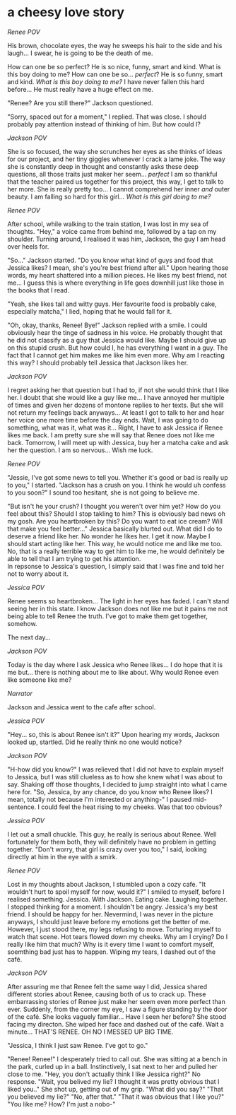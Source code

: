 # a cheesy love story 

*Renee POV* 

  His brown, chocolate eyes, the way he sweeps his hair to the side and his laugh... 
I swear, he is going to be the death of me. 

How can one be so perfect? 
He is so nice, funny, smart and kind. 
What is this boy doing to me? 
How can one be so... *perfect*? 
He is so funny, smart and kind. 
*What is this boy doing to me?* 
I have never fallen this hard before... 
He must really have a huge effect on me.

  "Renee? Are you still there?" Jackson questioned.

  "Sorry, spaced out for a moment," I replied. 
That was close. 
I should probably pay attention instead of thinking of him. 
But how could I?
 

*Jackson POV* 

  She is so focused, the way she scrunches her eyes as she thinks of ideas for our project, and her tiny giggles whenever I crack a lame joke. 
The way she is constantly deep in thought and constantly asks these deep questions,
all those traits just maker her seem... *perfect* 
I am so thankful that the teacher paired us together for this project, this way, I get to talk to her more. 
She is really pretty too... 
I cannot comprehend her inner *and* outer beauty. 
I am falling so hard for this girl... 
*What is this girl doing to me?* 

*Renee POV* 

  After school, while walking to the train station, I was lost in my sea of thoughts. 
"Hey," a voice came from behind me, followed by a tap on my shoulder. 
Turning around, I realised it was him, Jackson, the guy I am head over heels for. 

  "So..." Jackson started. "Do you know what kind of guys and food that Jessica likes? I mean, she's you're best friend after all." 
Upon hearing those words, my heart shattered into a million pieces. 
He likes my best friend, not me... 
I guess this is where everything in life goes downhill just like those in the books that I read.

  "Yeah, she likes tall and witty guys. Her favourite food is probably cake, especially matcha," I lied, hoping that he would fall for it. 

  "Oh, okay, thanks, Renee! Bye!" Jackson replied with a smile. 
I could obviously hear the tinge of sadness in his voice. 
He probably thought that he did not classify as a guy that Jessica would like. 
Maybe I should give up on this stupid crush. 
But how could I, he has everything I want in a guy. 
The fact that I cannot get him makes me like him even more. 
Why am I reacting this way? 
I should probably tell Jessica that Jackson likes her. 

*Jackson POV* 

  I regret asking her that question but I had to, if not she would think that I like her. 
I doubt that she would like a guy like me... 
I have annoyed her multiple of times and given her dozens of montone replies to her texts. 
But she will not return my feelings back anyways... 
At least I got to talk to her and hear her voice one more time before the day ends.
Wait, I was going to do something, what was it, what was it... 
Right, I have to ask Jessica if Renee likes me back. 
I am pretty sure she will say that Renee does not like me back. 
Tomorrow, I will meet up with Jessica, buy her a matcha cake and ask her the question. 
I am so nervous... Wish me luck. 

*Renee POV* 

  "Jessie, I've got some news to tell you. Whether it's good or bad is really up to you," I started. 
"Jackson has a crush on you. I think he would uh confess to you soon?" 
I sound too hesitant, she is not going to believe me. 

"But isn't he your crush? 
I thought you weren't over him yet? 
How do you feel about this? 
Should I stop takling to him? 
This is obviously bad news oh my gosh. 
Are you heartbroken by this?
Do you want to eat ice cream? 
Will that make you feel better..." Jessica basically blurted out. 
What did I do to deserve a friend like her. 
No wonder he likes her. 
I get it now. 
Maybe I should start acting like her. 
This way, he would notice me and like me too. 
No, that is a really terrible way to get him to like me, he would definitely be able to tell that I am trying to get his attention.  
In repsonse to Jessica's question, I simply said that I was fine and told her not to worry about it. 

*Jessica POV*

Renee seems so heartbroken... 
The light in her eyes has faded. I can't stand seeing her in this state.
I know Jackson does not like me but it pains me not being able to tell Renee the truth. 
I've got to make them get together, somehow.

The next day...

*Jackson POV* 

Today is the day where I ask Jessica who Renee likes... 
I do hope that it is me but... there is nothing about me to like about. Why would Renee even like someone like me?

*Narrator* 

Jackson and Jessica went to the cafe after school. 

*Jessica POV*

"Hey... so, this is about Renee isn't it?"
Upon hearing my words, Jackson looked up, startled. Did he really think no one would notice?

*Jackson POV*

"H-how did you know?"
I was relieved that I did not have to explain myself to Jessica, but I was still clueless as to how she knew what I was about to say. 
Shaking off those thoughts, I decided to jump straight into what I came here for.
"So, Jessica, by any chance, do you know who Renee likes? I mean, totally not because I'm interested or anything-" 
I paused mid-sentence.
I could feel the heat rising to my cheeks. 
Was that too obvious?

*Jessica POV*

I let out a small chuckle. 
This guy, he really is serious about Renee. 
Well fortunately for them both, they will definitely have no problem in getting together. 
"Don't worry, that girl is crazy over you too," I said, looking directly at him in the eye with a smirk.

*Renee POV*

Lost in my thoughts about Jackson, I stumbled upon a cozy cafe. 
"It wouldn't hurt to spoil myself for now, would it?"
I smiled to myself, before I realised something.
Jessica.
With Jackson.
Eating cake.
Laughing together.
I stopped thinking for a moment. 
I shouldn't be angry. 
Jessica's my best friend. 
I should be happy for her.
Nevermind, I was never in the picture anyways, I should just leave before my emotions get the better of me. 
However, I just stood there, my legs refusing to move. 
Torturing myself to watch that scene. 
Hot tears flowed down my cheeks. 
Why am I crying? 
Do I really like him that much? 
Why is it every time I want to comfort myself, soemthing bad just has to happen.
Wiping my tears, I dashed out of the café.

*Jackson POV* 

After assuring me that Renee felt the same way I did, Jessica shared different stories about Renee, causing both of us to crack up. 
These embarrassing stories of Renee just make her seem even more perfect than ever. 
Suddenly, from the corner my eye, I saw a figure standing by the door of the café. 
She looks vaguely familiar... Have I seen her before? 
She stood facing my directon. 
She wiped her face and dashed out of the café. 
Wait a minute... 
THAT'S RENEE. 
OH NO I MESSED UP BIG TIME.

"Jessica, I think I just saw Renee. I've got to go."

"Renee! Renee!" I desperately tried to call out. 
She was sitting at a bench in the park, curled up in a ball. 
Instinctively, I sat next to her and pulled her close to me. 
"Hey, you don't actually think I like Jessica right?" 
No response. 
"Wait, you belived my lie? I thought it was pretty obvious that I liked you.." 
She shot up, getting out of my grip. 
"What did you say?" 
"That you believed my lie?" 
"No, after that." 
"That it was obvious that I like you?" 
"You like me? How? I'm just a nobo-" 
